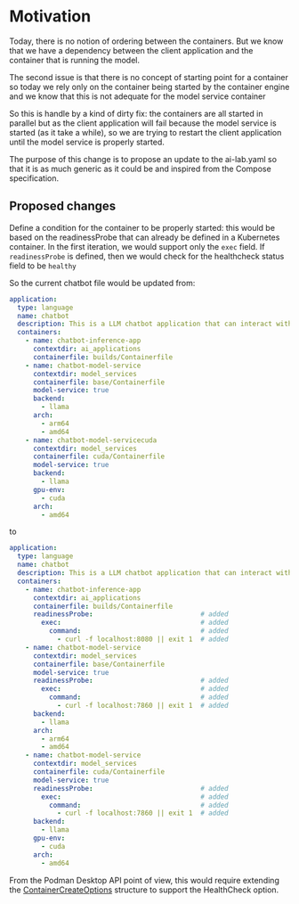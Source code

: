 # Motivation

Today, there is no notion of ordering between the containers. But we know that we have a dependency between
the client application and the container that is running the model.

The second issue is that there is no concept of starting point for a container so today we rely only on the
container being started by the container engine and we know that this is not adequate for the model service container

So this is handle by a kind of dirty fix: the containers are all started in parallel but as the client application
will fail because the model service is started (as it take a while), so we are trying to restart the client application
until the model service is properly started.

The purpose of this change is to propose an update to the ai-lab.yaml so that it is as much generic as it
could be and inspired from the Compose specification.

## Proposed changes

Define a condition for the container to be properly started: this would be based on the readinessProbe that can already
be defined in a Kubernetes container. In the first iteration, we would support only the ```exec``` field. If
```readinessProbe``` is defined, then we would check for the healthcheck status field to be ```healthy```

So the current chatbot file would be updated from:

```yaml
application:
  type: language
  name: chatbot
  description: This is a LLM chatbot application that can interact with a llamacpp model-service
  containers:
    - name: chatbot-inference-app
      contextdir: ai_applications
      containerfile: builds/Containerfile
    - name: chatbot-model-service
      contextdir: model_services
      containerfile: base/Containerfile
      model-service: true
      backend: 
        - llama
      arch:
        - arm64
        - amd64
    - name: chatbot-model-servicecuda
      contextdir: model_services
      containerfile: cuda/Containerfile
      model-service: true 
      backend: 
        - llama
      gpu-env:
        - cuda
      arch: 
        - amd64
```

to

```yaml
application:
  type: language
  name: chatbot
  description: This is a LLM chatbot application that can interact with a llamacpp model-service
  containers:
    - name: chatbot-inference-app
      contextdir: ai_applications
      containerfile: builds/Containerfile
      readinessProbe:                           # added
        exec:                                   # added
          command:                              # added
            - curl -f localhost:8080 || exit 1  # added
    - name: chatbot-model-service
      contextdir: model_services
      containerfile: base/Containerfile
      model-service: true
      readinessProbe:                           # added
        exec:                                   # added
          command:                              # added
            - curl -f localhost:7860 || exit 1  # added
      backend: 
        - llama
      arch:
        - arm64
        - amd64
    - name: chatbot-model-service
      contextdir: model_services
      containerfile: cuda/Containerfile
      model-service: true
      readinessProbe:                           # added
        exec:                                   # added
          command:                              # added
            - curl -f localhost:7860 || exit 1  # added
      backend: 
        - llama
      gpu-env:
        - cuda
      arch: 
        - amd64
```

From the Podman Desktop API point of view, this would require extending the
[ContainerCreateOptions](https://podman-desktop.io/api/interfaces/ContainerCreateOptions) structure to support the
HealthCheck option.
